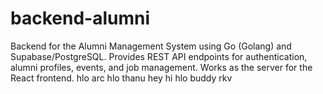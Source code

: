 # backend-alumni
Backend for the Alumni Management System using Go (Golang) and Supabase/PostgreSQL. Provides REST API endpoints for authentication, alumni profiles, events, and job management. Works as the server for the React frontend. hlo arc hlo thanu
hey hi hlo buddy rkv
